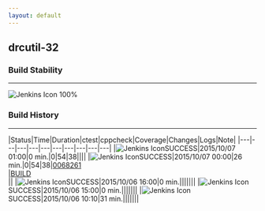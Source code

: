 ```yaml
---
layout: default
---
```

## drcutil-32
### Build Stability
___
![Jenkins Icon](http://jenkinshrg.github.io/images/48x48/health-80plus.png)
100%
  
### Build History
___
|Status|Time|Duration|<span class='badge'>ctest</span>|<span class='badge'>cppcheck</span>|Coverage|Changes|Logs|Note|
|---|---|---|---|---|---|---|---|---|---|
|![Jenkins Icon](http://jenkinshrg.github.io/images/24x24/blue.png)SUCCESS|2015/10/07 01:00|0 min.|0|54|38||||
|![Jenkins Icon](http://jenkinshrg.github.io/images/24x24/blue.png)SUCCESS|2015/10/07 00:00|26 min.|0|54|38|[0068261](https://github.com/jrl-umi3218/hrpsys-humanoid/commit/0068261020fd020ed8e7efae813595d8ad984efc)<br>|[BUILD](https://drive.google.com/file/d/0B54sHwaxmuM4dXpLd2xvX3NmWTA/view?usp=drivesdk)<br>||
|![Jenkins Icon](http://jenkinshrg.github.io/images/24x24/blue.png)SUCCESS|2015/10/06 16:00|0 min.|||||||
|![Jenkins Icon](http://jenkinshrg.github.io/images/24x24/blue.png)SUCCESS|2015/10/06 15:00|0 min.|||||||
|![Jenkins Icon](http://jenkinshrg.github.io/images/24x24/blue.png)SUCCESS|2015/10/06 10:10|31 min.|||||||
